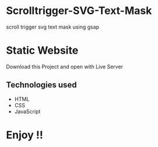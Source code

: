 # Scrolltrigger-SVG-Text-Mask

scroll trigger svg text mask using gsap

# Static Website
Download this Project and open with Live Server

## Technologies used

* HTML
* CSS
* JavaScript

# Enjoy !!


